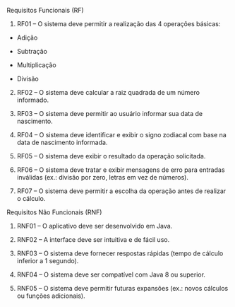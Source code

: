 
Requisitos Funcionais (RF)

1. RF01 – O sistema deve permitir a realização das 4 operações básicas:

 - Adição

 - Subtração

 - Multiplicação

 - Divisão



2. RF02 – O sistema deve calcular a raiz quadrada de um número informado.


3. RF03 – O sistema deve permitir ao usuário informar sua data de nascimento.


4. RF04 – O sistema deve identificar e exibir o signo zodiacal com base na data de nascimento informada.


5. RF05 – O sistema deve exibir o resultado da operação solicitada.


6. RF06 – O sistema deve tratar e exibir mensagens de erro para entradas inválidas (ex.: divisão por zero, letras em vez de números).


7. RF07 – O sistema deve permitir a escolha da operação antes de realizar o cálculo.



Requisitos Não Funcionais (RNF)

1. RNF01 – O aplicativo deve ser desenvolvido em Java.


2. RNF02 – A interface deve ser intuitiva e de fácil uso.


3. RNF03 – O sistema deve fornecer respostas rápidas (tempo de cálculo inferior a 1 segundo).


4. RNF04 – O sistema deve ser compatível com Java 8 ou superior.


5. RNF05 – O sistema deve permitir futuras expansões (ex.: novos cálculos ou funções adicionais).

